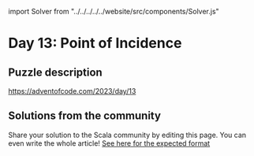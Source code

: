 import Solver from "../../../../../website/src/components/Solver.js"

# Day 13: Point of Incidence

## Puzzle description

https://adventofcode.com/2023/day/13

## Solutions from the community

Share your solution to the Scala community by editing this page.
You can even write the whole article! [See here for the expected format](https://github.com/scalacenter/scala-advent-of-code/discussions/424)
